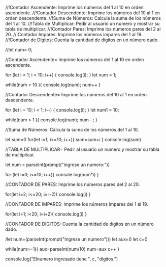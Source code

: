 //!Contador Ascendente: Imprime los números del 1 al 10 en orden ascendente.
//!Contador Descendente: Imprime los números del 10 al 1 en orden descendente.
//!Suma de Números: Calcula la suma de los números del 1 al 10.
//!Tabla de Multiplicar: Pedir al usuario un numero y mostrar su tabla de multiplicar.
//!Contador Pares: Imprime los números pares del 2 al 20.
//!Contador Impares: Imprime los números impares del 1 al 19.
//!Contador de Dígitos: Cuenta la cantidad de dígitos en un número dado.

//let num= 0;

//Contador Ascendente= Imprime los números del 1 al 10 en orden ascendente.

for (let i = 1; i < 10; i++) {
    console.log(i); 
}
let num = 1;

while(num < 10 ){
    console.log(num);
    num++
}

//Contador Descendente=  Imprime los números del 10 al 1 en orden descendente.

for (let i = 10; i < 1; i--) {
    console.log(i); 
}
let num1 = 10;

while(num > 1 ){
    console.log(num);
    num--;
}

//Suma de Números: Calcula la suma de los números del 1 al 10.

 let sum=0
 for(let i=1; i<=10; i++){
    sum=sum+i
 }
 console.log(sum)


//TABLA DE MULTIPLICAR= Pedir al usuario un numero y mostrar su tabla de multiplicar.

  let   num = parseInt(prompt("ingrese un numero:")) 

  for (let i=0; i<=10; i++){
    console.log(num*i)
}



//CONTADOR DE PARES: Imprime los números pares del 2 al 20.

 for(let i=2; i<=20; i=i+2){
     console.log(i)
 }



//CONTADOR DE IMPARES: Imprime los números impares del 1 al 19.

for(let i=1; i<20; i=i+2){
     console.log(i)
}

//CONTADOR DE DIGITOS: Cuenta la cantidad de dígitos en un número dado.

/let num=(parseInt(prompt("Ingrese un numero")))
 let aux=0
 let c=0

 while(num>=1){
    aux=parseInt(num/10)
    num=aux
    c++
}

console.log("Elnumero ingresado tiene ", c, "digitos.")
